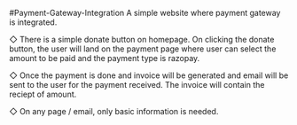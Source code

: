 #Payment-Gateway-Integration
A simple website where payment gateway is integrated.

◇ There is a simple donate button on homepage. On clicking the donate button, the user will land on the payment page where user can select the amount to be paid and the payment type is razopay.

◇ Once the payment is done and invoice will be generated and email will be sent to the user for the payment received. The invoice will contain the reciept of amount.

◇ On any page / email, only basic information is needed.
